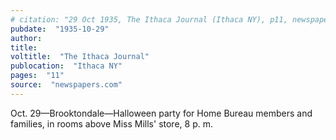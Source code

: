 ```yaml
---
# citation: "29 Oct 1935, The Ithaca Journal (Ithaca NY), p11, newspapers.com"
pubdate:  "1935-10-29"
author: 
title: 
voltitle:  "The Ithaca Journal"
publocation:  "Ithaca NY"
pages:  "11"
source:  "newspapers.com"
---
```

Oct. 29—Brooktondale—Halloween party for Home Bureau members and families, in rooms above Miss Mills' store, 8 p. m.
